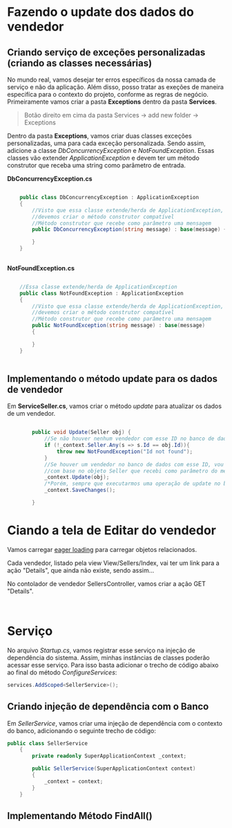 # Fazendo o update dos dados do vendedor

## Criando serviço de exceções personalizadas (criando as classes necessárias)

No mundo real, vamos desejar ter erros específicos da nossa camada de serviço e não da aplicação.
Além disso, posso tratar as exeções de maneira especifíca para o contexto do projeto, conforme as regras de negócio.
Primeiramente vamos criar a pasta **Exceptions** dentro da pasta **Services**.
 > Botão direito em cima da pasta Services -> add new folder -> Exceptions
 
Dentro da pasta **Exceptions**, vamos criar duas classes exceções personalizadas, uma para cada exceção personalizada.
Sendo assim, adicione a classe _DbConcurrencyException_ e _NotFoundException_.
Essas classes vão extender _ApplicationException_ e devem ter um método construtor  que receba uma string como 
parâmetro de entrada.

**DbConcurrencyException.cs**

```cs

    public class DbConcurrencyException : ApplicationException
    {
        //Visto que essa classe extende/herda de ApplicationException, 
        //devemos criar o método construtor compatível
        //Método construtor que recebe como parâmetro uma mensagem
        public DbConcurrencyException(string message) : base(message) {

        }
    }
    
```


 **NotFoundException.cs**

```cs

    //Essa classe extende/herda de ApplicationException
    public class NotFoundException : ApplicationException
    {
        //Visto que essa classe extende/herda de ApplicationException, 
        //devemos criar o método construtor compatível
        //Método construtor que recebe como parâmetro uma mensagem
        public NotFoundException(string message) : base(message)
        {

        }
    }
    
```

## Implementando o método update para os dados de vendedor

Em **ServiceSeller.cs**, vamos criar o método _update_ para atualizar os dados de um vendedor.

```cs

        public void Update(Seller obj) {
            //Se não houver nenhum vendedor com esse ID no banco de dados
            if (!_context.Seller.Any(s => s.Id == obj.Id)){
                throw new NotFoundException("Id not found");
            }
            //Se houver um vendedor no banco de dados com esse ID, vou atualizar seus dados
            //com base no objeto Seller que recebi como parâmetro do método
            _context.Update(obj);
            /*Porém, sempre que executarmos uma operação de update no banco de dados, pode ocorrer um erro de concorrência*/
            _context.SaveChanges();

        }

```


# Ciando a tela de Editar do vendedor

Vamos carregar [eager loading](https://docs.microsoft.com/en-us/ef/core/querying/related-data) para carregar objetos relacionados.

Cada vendedor, listado pela view View/Sellers/Index, vai ter um link para a ação "Details", que ainda não existe, sendo assim...

No contolador de vendedor SellersController, vamos criar a ação GET "Details".

```cs



```

# Serviço 

No arquivo _Startup.cs_, vamos registrar esse serviço na injeção de dependência do sistema.
Assim, minhas instâncias de classes poderão acessar esse serviço.
Para isso basta adicionar o trecho de código abaixo ao final do método _ConfigureServices_:

```cs
services.AddScoped<SellerService>();
```

## Criando injeção de dependência com o Banco

Em _SellerService_, vamos criar uma injeção de dependência com o contexto do banco, adicionando o seguinte trecho de código:

```cs
public class SellerService
    {
        private readonly SuperApplicationContext _context;

        public SellerService(SuperApplicationContext context)
        {
            _context = context;
        }
    }
```

## Implementando Método FindAll()
